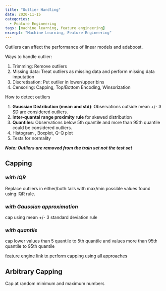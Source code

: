 ```yaml
---
title: "Outlier Handling"
date: 2020-11-15
categories:
  - Feature Engineering
tags: [machine learning, feature engineering]
excerpt: "Machine Learning, Feature Engineering"
--- 
```


Outliers can affect the performance of linear models and adaboost.

Ways to handle outlier:

1. Trimming: Remove outliers 
2. Missing data: Treat outliers as missing data and perform missing data imputation
3. Discretisation: Put outlier in lower/upper bins
4. Censoring: Capping, Top/Bottom Encoding, Winsorization

How to detect outliers
1. **Gaussian Distribution (mean and std)**: Observations outside mean +/- 3 SD are considered outliers.
2. **Inter-quantal range proximity rule** for skewed distribution
3. **Quantiles**: Observations below 5th quantile and more than 95th quantile could be considered outliers.
4. Histogram , Boxplot, Q-Q plot
4. Tests for normality

***Note: Outliers are removed from the train set not the test set***


## Capping
### ***with IQR***
Replace outliers in either/both tails with max/min possible values found using IQR rule. 

### ***with Gaussian approximation***
cap using mean +/- 3 standard deviation rule

### ***with quantile***
cap lower values than 5 quantile to 5th quantile and values more than 95th quantile to 95th quantile

[feature engine link to perform capping using all approaches](https://feature-engine.readthedocs.io/en/latest/outliercappers/Winsorizer.html) 

## Arbitrary Capping

Cap at random minimum and maximum numbers